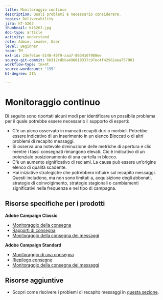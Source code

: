 ```yaml
---
title: Monitoraggio continuo
description: Quali problemi è necessario considerare.
topics: Deliverability
jira: KT-5263
thumbnail: kt5263.jpg
doc-type: article
activity: understand
role: Admin, Leader, User
level: Beginner
team: TM
exl-id: 2defe1ae-5148-46f9-aaa7-8034107980ee
source-git-commit: 6b312cdbba496818337c97ec4f42962aea757901
workflow-type: tm+mt
source-wordcount: '155'
ht-degree: 21%

---
```


# Monitoraggio continuo

Di seguito sono riportati alcuni modi per identificare un possibile problema per il quale potrebbe essere necessario il supporto di esperti:

* C&#39;è un picco osservato in mancati recapiti duri o morbidi. Potrebbe essere indicativo di un inserimento in un elenco Bloccati o di altri problemi di recapito messaggi.
* Si osserva una notevole diminuzione delle metriche di apertura e clic mentre i tassi consegnati rimangono elevati. Ciò è indicativo di un potenziale posizionamento di una cartella in blocco.
* C&#39;è un aumento significativo di reclami. La causa può essere un’origine elenco di qualità scadente.
* Hai iniziative strategiche che potrebbero influire sul recapito messaggi. Questi includono, ma non sono limitati a, acquisizione degli abbonati, strategie di coinvolgimento, strategie stagionali o cambiamenti significativi nella frequenza e nel tipo di campagna.

## Risorse specifiche per i prodotti

**Adobe Campaign Classic**

* [Monitoraggio della consegna](https://experienceleague.adobe.com/docs/campaign-classic/using/sending-messages/monitoring-deliveries/about-delivery-monitoring.html?lang=it)
* [Rapporti di consegna](https://experienceleague.adobe.com/docs/campaign-classic/using/reporting/reports-on-deliveries/delivery-reports.html?lang=it#reporting)
* [Monitoraggio della consegna dei messaggi](https://experienceleague.adobe.com/docs/campaign-classic/using/sending-messages/deliverability-management/monitoring-deliverability.html?lang=it)

**Adobe Campaign Standard**

* [Monitoraggio di una consegna](https://experienceleague.adobe.com/docs/campaign-standard/using/testing-and-sending/monitoring-messages/monitoring-a-delivery.html?lang=it)
* [Riepilogo consegne](https://experienceleague.adobe.com/docs/campaign-standard/using/reporting/list-of-reports/delivery-summary.html?lang=it)
* [Monitoraggio della consegna dei messaggi](https://experienceleague.adobe.com/docs/campaign-standard/using/testing-and-sending/managing-deliverability/monitor-deliverability.html?lang=it#testing-and-sending)

## Risorse aggiuntive

* Scopri come risolvere i problemi di recapito messaggi in [questa sezione](/help/additional-resources/troubleshooting.md).
